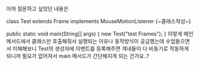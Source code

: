 아까 질문하고 싶었던 내용은

class Test extends Frame implements MouseMotionListener {~클래스작성~}

public static void main(String[] args) {
    new Test("test Frames");
}
이렇게 메인 메서드에서 클래스만 호출해줘서 실행되는 이유나 동작방식이 궁금했는데 수업들으면서 이해해보니
Test의 생성자에 이벤트를 등록해주면 걔네들이 다 비동기로 작동하게 되니까 필요가 없어져서 main 메서드가 간단해지게 되는 건가요..? 